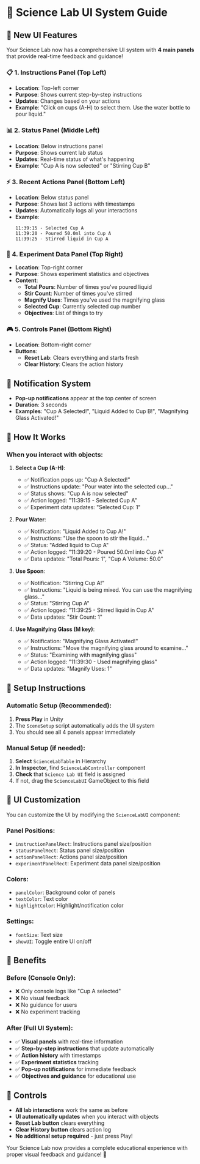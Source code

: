 # 🧪 Science Lab UI System Guide

## 🎯 **New UI Features**

Your Science Lab now has a comprehensive UI system with **4 main panels** that provide real-time feedback and guidance!

### **📋 1. Instructions Panel (Top Left)**

- **Location**: Top-left corner
- **Purpose**: Shows current step-by-step instructions
- **Updates**: Changes based on your actions
- **Example**: "Click on cups (A-H) to select them. Use the water bottle to pour liquid."

### **📊 2. Status Panel (Middle Left)**

- **Location**: Below instructions panel
- **Purpose**: Shows current lab status
- **Updates**: Real-time status of what's happening
- **Example**: "Cup A is now selected" or "Stirring Cup B"

### **⚡ 3. Recent Actions Panel (Bottom Left)**

- **Location**: Below status panel
- **Purpose**: Shows last 3 actions with timestamps
- **Updates**: Automatically logs all your interactions
- **Example**:
  ```
  11:39:15 - Selected Cup A
  11:39:20 - Poured 50.0ml into Cup A
  11:39:25 - Stirred liquid in Cup A
  ```

### **🧪 4. Experiment Data Panel (Top Right)**

- **Location**: Top-right corner
- **Purpose**: Shows experiment statistics and objectives
- **Content**:
  - **Total Pours**: Number of times you've poured liquid
  - **Stir Count**: Number of times you've stirred
  - **Magnify Uses**: Times you've used the magnifying glass
  - **Selected Cup**: Currently selected cup number
  - **Objectives**: List of things to try

### **🎮 5. Controls Panel (Bottom Right)**

- **Location**: Bottom-right corner
- **Buttons**:
  - **Reset Lab**: Clears everything and starts fresh
  - **Clear History**: Clears the action history

## 🔔 **Notification System**

- **Pop-up notifications** appear at the top center of screen
- **Duration**: 3 seconds
- **Examples**: "Cup A Selected!", "Liquid Added to Cup B!", "Magnifying Glass Activated!"

## 🎯 **How It Works**

### **When you interact with objects:**

1. **Select a Cup (A-H)**:

   - ✅ Notification pops up: "Cup A Selected!"
   - ✅ Instructions update: "Pour water into the selected cup..."
   - ✅ Status shows: "Cup A is now selected"
   - ✅ Action logged: "11:39:15 - Selected Cup A"
   - ✅ Experiment data updates: "Selected Cup: 1"

2. **Pour Water**:

   - ✅ Notification: "Liquid Added to Cup A!"
   - ✅ Instructions: "Use the spoon to stir the liquid..."
   - ✅ Status: "Added liquid to Cup A"
   - ✅ Action logged: "11:39:20 - Poured 50.0ml into Cup A"
   - ✅ Data updates: "Total Pours: 1", "Cup A Volume: 50.0"

3. **Use Spoon**:

   - ✅ Notification: "Stirring Cup A!"
   - ✅ Instructions: "Liquid is being mixed. You can use the magnifying glass..."
   - ✅ Status: "Stirring Cup A"
   - ✅ Action logged: "11:39:25 - Stirred liquid in Cup A"
   - ✅ Data updates: "Stir Count: 1"

4. **Use Magnifying Glass (M key)**:
   - ✅ Notification: "Magnifying Glass Activated!"
   - ✅ Instructions: "Move the magnifying glass around to examine..."
   - ✅ Status: "Examining with magnifying glass"
   - ✅ Action logged: "11:39:30 - Used magnifying glass"
   - ✅ Data updates: "Magnify Uses: 1"

## 🚀 **Setup Instructions**

### **Automatic Setup (Recommended)**:

1. **Press Play** in Unity
2. The `SceneSetup` script automatically adds the UI system
3. You should see all 4 panels appear immediately

### **Manual Setup** (if needed):

1. **Select** `ScienceLabTable` in Hierarchy
2. **In Inspector**, find `ScienceLabController` component
3. **Check** that `Science Lab UI` field is assigned
4. If not, drag the `ScienceLabUI` GameObject to this field

## 🎨 **UI Customization**

You can customize the UI by modifying the `ScienceLabUI` component:

### **Panel Positions**:

- `instructionPanelRect`: Instructions panel size/position
- `statusPanelRect`: Status panel size/position
- `actionPanelRect`: Actions panel size/position
- `experimentPanelRect`: Experiment data panel size/position

### **Colors**:

- `panelColor`: Background color of panels
- `textColor`: Text color
- `highlightColor`: Highlight/notification color

### **Settings**:

- `fontSize`: Text size
- `showUI`: Toggle entire UI on/off

## 🎯 **Benefits**

### **Before (Console Only)**:

- ❌ Only console logs like "Cup A selected"
- ❌ No visual feedback
- ❌ No guidance for users
- ❌ No experiment tracking

### **After (Full UI System)**:

- ✅ **Visual panels** with real-time information
- ✅ **Step-by-step instructions** that update automatically
- ✅ **Action history** with timestamps
- ✅ **Experiment statistics** tracking
- ✅ **Pop-up notifications** for immediate feedback
- ✅ **Objectives and guidance** for educational use

## 🔧 **Controls**

- **All lab interactions** work the same as before
- **UI automatically updates** when you interact with objects
- **Reset Lab button** clears everything
- **Clear History button** clears action log
- **No additional setup required** - just press Play!

Your Science Lab now provides a complete educational experience with proper visual feedback and guidance! 🎉
